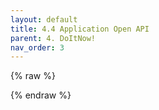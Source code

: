 ```yaml
---
layout: default
title: 4.4 Application Open API
parent: 4. DoItNow!
nav_order: 3
---
```


{% raw %}
<!DOCTYPE html>
<html lang="en">
<head>
  <meta charset="UTF-8">
  <title>API Documentation</title>
  <link rel="stylesheet" type="text/css" href="https://unpkg.com/swagger-ui-dist/swagger-ui.css">
</head>
<body>
  <div id="swagger-ui"></div>
  <script src="https://unpkg.com/swagger-ui-dist/swagger-ui-bundle.js"></script>
  <script src="https://unpkg.com/swagger-ui-dist/swagger-ui-standalone-preset.js"></script>
  <script>
    window.onload = function() {
      const ui = SwaggerUIBundle({
        url: '../../resources/artifacts/openapi.yaml',  // URL to your Swagger YAML file
        dom_id: '#swagger-ui',
        presets: [
          SwaggerUIBundle.presets.apis,
          SwaggerUIStandalonePreset
        ],
        layout: "StandaloneLayout"
      });
      window.ui = ui;
    };
  </script>
</body>
</html>
{% endraw %}
